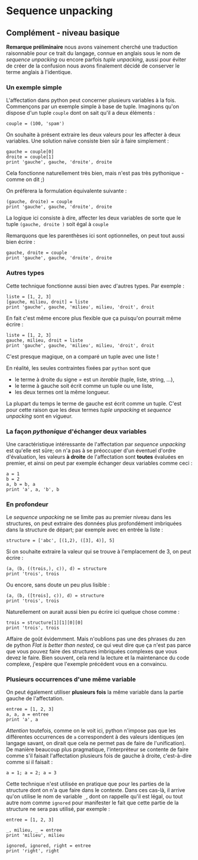 
# Sequence unpacking

## Complément - niveau basique

**Remarque préliminaire** nous avons vainement cherché une traduction
raisonnable pour ce trait du langage, connue en anglais sous le nom de *sequence
unpacking* ou encore parfois *tuple unpacking*, aussi pour éviter de créer de la
confusion nous avons finalement décidé de conserver le terme anglais à
l'identique.

### Un exemple simple

L'affectation dans python peut concerner plusieurs variables à la fois.
Commençons par un exemple simple à base de tuple. Imaginons qu'on dispose d'un
tuple `couple` dont on sait qu'il a deux éléments&nbsp;:


    couple = (100, 'spam')

On souhaite à présent extraire les deux valeurs pour les affecter à deux
variables. Une solution naïve consiste bien sûr à faire simplement&nbsp;:


    gauche = couple[0]
    droite = couple[1]
    print 'gauche', gauche, 'droite', droite

Cela fonctionne naturellement très bien, mais n'est pas très pythonique - comme
on dit ;)

On préfèrera la formulation équivalente suivante&nbsp;:


    (gauche, droite) = couple
    print 'gauche', gauche, 'droite', droite

La logique ici consiste à dire, affecter les deux variables de sorte que le
tuple `(gauche, droite )` soit égal à `couple`

Remarquons que les parenthèses ici sont optionnelles, on peut tout aussi bien
écrire&nbsp;:


    gauche, droite = couple
    print 'gauche', gauche, 'droite', droite

### Autres types

Cette technique fonctionne aussi bien avec d'autres types. Par exemple&nbsp;:


    liste = [1, 2, 3]
    [gauche, milieu, droit] = liste
    print 'gauche', gauche, 'milieu', milieu, 'droit', droit

En fait c'est même encore plus flexible que ça puisqu'on pourrait même
écrire&nbsp;:


    liste = [1, 2, 3]
    gauche, milieu, droit = liste
    print 'gauche', gauche, 'milieu', milieu, 'droit', droit

C'est presque magique, on a comparé un tuple avec une liste !

En réalité, les seules contraintes fixées par `python` sont que
 * le terme à droite du signe *=* est un *iterable* (tuple, liste, string, ...),
 * le terme à gauche soit écrit comme un tuple ou une liste,
 * les deux termes ont la même longueur.

La plupart du temps le terme de gauche est écrit comme un tuple. C'est pour
cette raison que les deux termes *tuple unpacking* et *sequence unpacking* sont
en vigueur.

### La façon *pythonique* d'échanger deux variables

Une caractéristique intéressante de l'affectation par *sequence unpacking* est
qu'elle est sûre; on n'a pas à se préoccuper d'un éventuel d'ordre d'évaluation,
les valeurs **à droite** de l'affectation sont **toutes** évaluées en premier,
et ainsi on peut par exemple échanger deux variables comme ceci&nbsp;:


    a = 1
    b = 2
    a, b = b, a
    print 'a', a, 'b', b

### En profondeur

Le *sequence unpacking* ne se limite pas au premier niveau dans les structures,
on peut extraire des données plus profondément imbriquées dans la structure de
départ; par exemple avec en entrée la liste&nbsp;:


    structure = ['abc', [(1,2), ([3], 4)], 5]

Si on souhaite extraire la valeur qui se trouve à l'emplacement de 3, on peut
écrire&nbsp;:


    (a, (b, ((trois,), c)), d) = structure
    print 'trois', trois

Ou encore, sans doute un peu plus lisible&nbsp;:


    (a, (b, ([trois], c)), d) = structure
    print 'trois', trois

Naturellement on aurait aussi bien pu écrire ici quelque chose comme&nbsp;:


    trois = structure[1][1][0][0]
    print 'trois', trois

Affaire de goût évidemment. Mais n'oublions pas une des phrases du zen de python
$\textit{Flat is better than nested}$, ce qui veut dire que ça n'est pas parce
que vous pouvez faire des structures imbriquées complexes que vous devez le
faire. Bien souvent, cela rend la lecture et la maintenance du code complexe,
j'espère que l'exemple précédent vous en a convaincu.

### Plusieurs occurrences d'une même variable

On peut également utiliser **plusieurs fois** la même variable dans la partie
gauche de l'affectation.


    entree = [1, 2, 3]
    a, a, a = entree
    print 'a', a

*Attention* toutefois, comme on le voit ici, python n'impose pas que les
différentes occurrences de `a` correspondent à des valeurs identiques (en
langage savant, on dirait que cela ne permet pas de faire de l'unification). De
manière beaucoup plus pragmatique, l'interpréteur se contente de faire comme
s'il faisait l'affectation plusieurs fois de gauche à droite, c'est-à-dire comme
si il faisait&nbsp;:


    a = 1; a = 2; a = 3

Cette technique n'est utilisée en pratique que pour les parties de la structure
dont on n'a que faire dans le contexte. Dans ces cas-là, il arrive qu'on utilise
le nom de variable `_`, dont on rappelle qu'il est légal, ou tout autre nom
comme `ignored` pour manifester le fait que cette partie de la structure ne sera
pas utilisé, par exemple&nbsp;:


    entree = [1, 2, 3]
    
    _, milieu, _ = entree
    print 'milieu', milieu
    
    ignored, ignored, right = entree
    print 'right', right
